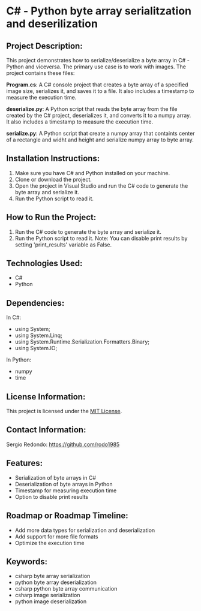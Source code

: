 # C# - Python byte array serialitzation and deserilization

## Project Description:

This project demonstrates how to serialize/deserialize a byte array in C# - Python and viceversa. The primary use case is to work with images. The project contains these files:

**Program.cs**: A C# console project that creates a byte array of a specified image size, serializes it, and saves it to a file. It also includes a timestamp to measure the execution time.

**deserialize.py**: A Python script that reads the byte array from the file created by the C# project, deserializes it, and converts it to a numpy array. It also includes a timestamp to measure the execution time.

**serialize.py**: A Python script that create a numpy array that containts center of a rectangle and widht and height and serialize numpy array to byte array.

## Installation Instructions:

1. Make sure you have C# and Python installed on your machine.
2. Clone or download the project.
3. Open the project in Visual Studio and run the C# code to generate the byte array and serialize it.
4. Run the Python script to read it.

## How to Run the Project:

1. Run the C# code to generate the byte array and serialize it.
2. Run the Python script to read it. Note: You can disable print results by setting 'print_results' variable as False.

## Technologies Used:

*  C#
*  Python

## Dependencies:

In C#:
* using System;
* using System.Linq;
* using System.Runtime.Serialization.Formatters.Binary;
* using System.IO;

In Python:
*  numpy
*  time

## License Information:

This project is licensed under the [MIT License](https://choosealicense.com/licenses/mit/).

## Contact Information:

Sergio Redondo: https://github.com/rodo1985

## Features:

*  Serialization of byte arrays in C#
*  Deserialization of byte arrays in Python
*  Timestamp for measuring execution time
*  Option to disable print results

## Roadmap or Roadmap Timeline:

*  Add more data types for serialization and deserialization
*  Add support for more file formats
*  Optimize the execution time

## Keywords:

*  csharp byte array serialization
*  python byte array deserialization
*  csharp python byte array communication
*  csharp image serialization
*  python image deserialization
